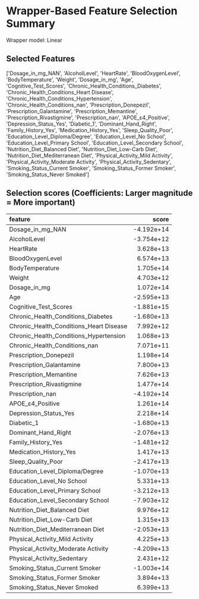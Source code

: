 # Wrapper-Based Feature Selection Summary

Wrapper model:  Linear

## Selected Features

['Dosage_in_mg_NAN', 'AlcoholLevel', 'HeartRate', 'BloodOxygenLevel', 'BodyTemperature', 'Weight', 'Dosage_in_mg', 'Age', 'Cognitive_Test_Scores', 'Chronic_Health_Conditions_Diabetes', 'Chronic_Health_Conditions_Heart Disease', 'Chronic_Health_Conditions_Hypertension', 'Chronic_Health_Conditions_nan', 'Prescription_Donepezil', 'Prescription_Galantamine', 'Prescription_Memantine', 'Prescription_Rivastigmine', 'Prescription_nan', 'APOE_ε4_Positive', 'Depression_Status_Yes', 'Diabetic_1', 'Dominant_Hand_Right', 'Family_History_Yes', 'Medication_History_Yes', 'Sleep_Quality_Poor', 'Education_Level_Diploma/Degree', 'Education_Level_No School', 'Education_Level_Primary School', 'Education_Level_Secondary School', 'Nutrition_Diet_Balanced Diet', 'Nutrition_Diet_Low-Carb Diet', 'Nutrition_Diet_Mediterranean Diet', 'Physical_Activity_Mild Activity', 'Physical_Activity_Moderate Activity', 'Physical_Activity_Sedentary', 'Smoking_Status_Current Smoker', 'Smoking_Status_Former Smoker', 'Smoking_Status_Never Smoked']

## Selection scores (Coefficients: Larger magnitude = More important)

| feature                                 |      score |
|:----------------------------------------|-----------:|
| Dosage_in_mg_NAN                        | -4.192e+14 |
| AlcoholLevel                            | -3.754e+12 |
| HeartRate                               |  3.628e+13 |
| BloodOxygenLevel                        |  6.574e+13 |
| BodyTemperature                         |  1.705e+14 |
| Weight                                  |  4.703e+12 |
| Dosage_in_mg                            |  1.072e+14 |
| Age                                     | -2.595e+13 |
| Cognitive_Test_Scores                   | -1.881e+15 |
| Chronic_Health_Conditions_Diabetes      | -1.680e+13 |
| Chronic_Health_Conditions_Heart Disease |  7.992e+12 |
| Chronic_Health_Conditions_Hypertension  |  1.068e+13 |
| Chronic_Health_Conditions_nan           |  7.071e+11 |
| Prescription_Donepezil                  |  1.198e+14 |
| Prescription_Galantamine                |  7.800e+13 |
| Prescription_Memantine                  |  7.626e+13 |
| Prescription_Rivastigmine               |  1.477e+14 |
| Prescription_nan                        | -4.192e+14 |
| APOE_ε4_Positive                        |  1.261e+14 |
| Depression_Status_Yes                   |  2.218e+14 |
| Diabetic_1                              | -1.680e+13 |
| Dominant_Hand_Right                     | -2.076e+13 |
| Family_History_Yes                      | -1.481e+12 |
| Medication_History_Yes                  |  1.417e+13 |
| Sleep_Quality_Poor                      | -2.417e+13 |
| Education_Level_Diploma/Degree          | -1.070e+13 |
| Education_Level_No School               |  5.331e+13 |
| Education_Level_Primary School          | -3.212e+13 |
| Education_Level_Secondary School        | -7.903e+12 |
| Nutrition_Diet_Balanced Diet            |  9.976e+12 |
| Nutrition_Diet_Low-Carb Diet            |  1.315e+13 |
| Nutrition_Diet_Mediterranean Diet       | -2.053e+13 |
| Physical_Activity_Mild Activity         |  4.225e+13 |
| Physical_Activity_Moderate Activity     | -4.209e+13 |
| Physical_Activity_Sedentary             |  2.431e+12 |
| Smoking_Status_Current Smoker           | -1.003e+14 |
| Smoking_Status_Former Smoker            |  3.894e+13 |
| Smoking_Status_Never Smoked             |  6.399e+13 |